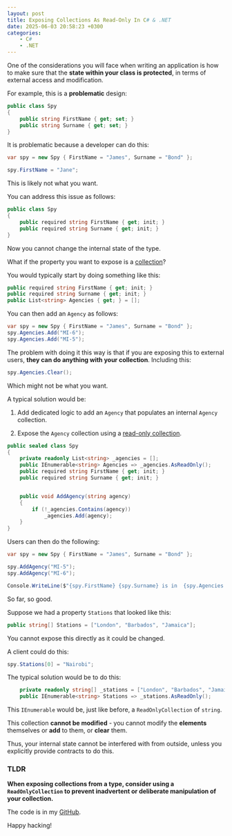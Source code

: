 ```yaml
---
layout: post
title: Exposing Collections As Read-Only In C# & .NET
date: 2025-06-03 20:58:23 +0300
categories:
    - C#
    - .NET
---
```


One of the considerations you will face when writing an application is how to make sure that the **state within your class is protected**, in terms of external access and modification.

For example, this is a **problematic** design:

```c#
public class Spy
{
	public string FirstName { get; set; }
	public string Surname { get; set; }
}
```

It is problematic because a developer can do this:

```c#
var spy = new Spy { FirstName = "James", Surname = "Bond" };

spy.FirstName = "Jane";
```

This is likely not what you want.

You can address this issue as follows:

```c#
public class Spy
{
	public required string FirstName { get; init; }
	public required string Surname { get; init; }
}
```

Now you cannot change the internal state of the type.

What if the property you want to expose is a [collection](https://learn.microsoft.com/en-us/dotnet/csharp/language-reference/builtin-types/collections)?

You would typically start by doing something like this:

```c#
public required string FirstName { get; init; }
public required string Surname { get; init; }
public List<string> Agencies { get; } = [];
```

You can then add an `Agency` as follows:

```c#
var spy = new Spy { FirstName = "James", Surname = "Bond" };
spy.Agencies.Add("MI-6");
spy.Agencies.Add("MI-5");
```

The problem with doing it this way is that if you are exposing this to external users, **they can do anything with your collection**. Including this:

```c#
spy.Agencies.Clear();
```

Which might not be what you want.

A typical solution would be:

1. Add dedicated logic to add an `Agency` that populates an internal `Agency` collection.

2. Expose the `Agency` collection using a [read-only collection](https://learn.microsoft.com/en-us/dotnet/api/system.collections.objectmodel.readonlycollection-1?view=net-9.0).

    

```c#
public sealed class Spy
{
    private readonly List<string> _agencies = [];
    public IEnumerable<string> Agencies => _agencies.AsReadOnly();
    public required string FirstName { get; init; }
    public required string Surname { get; init; }


    public void AddAgency(string agency)
    {
        if (!_agencies.Contains(agency))
            _agencies.Add(agency);
    }
}
```

Users can then do the following:

```c#
var spy = new Spy { FirstName = "James", Surname = "Bond" };

spy.AddAgency("MI-5");
spy.AddAgency("MI-6");

Console.WriteLine($"{spy.FirstName} {spy.Surname} is in  {spy.Agencies.Count()}");
```

So far, so good.

Suppose we had a property `Stations` that looked like this:

```c#
public string[] Stations = ["London", "Barbados", "Jamaica"];
```

You cannot expose this directly as it could be changed.

A client could do this:

```c#
spy.Stations[0] = "Nairobi";
```

The typical solution would be to do this:

```c#
    private readonly string[] _stations = ["London", "Barbados", "Jamaica"];
    public IEnumerable<string> Stations => _stations.AsReadOnly();
```

This `IEnumerable` would be, just like before, a `ReadOnlyCollection` of `string`.

This collection **cannot be modified** - you cannot modify the **elements** themselves or **add** to them, or **clear** them.

Thus, your internal state cannot be interfered with from outside, unless you explicitly provide contracts to do this.

### TLDR

**When exposing collections from a type, consider using a `ReadOnlyCollection` to prevent inadvertent or deliberate manipulation of your collection.**

The code is in my [GitHub](https://github.com/conradakunga/BlogCode/tree/master/2025-06-03-%20Readonly%20Collections).

Happy hacking!
